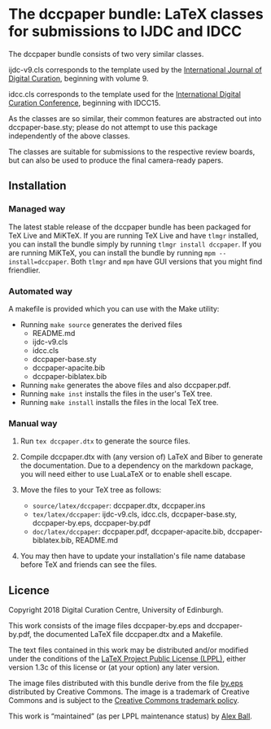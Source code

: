 # The dccpaper bundle: LaTeX classes for submissions to IJDC and IDCC

The dccpaper bundle consists of two very similar classes.

ijdc-v9.cls corresponds to the template used by the
[International Journal of Digital Curation], beginning with volume 9.

idcc.cls corresponds to the template used for the
[International Digital Curation Conference], beginning with IDCC15.

As the classes are so similar, their common features are abstracted out
into dccpaper-base.sty; please do not attempt to use this package
independently of the above classes.

The classes are suitable for submissions to the respective review
boards, but can also be used to produce the final camera-ready papers.

[International Journal of Digital Curation]: http://www.ijdc.net/index.php/ijdc
[International Digital Curation Conference]: http://www.dcc.ac.uk/events/international-digital-curation-conference-idcc

## Installation

### Managed way

The latest stable release of the dccpaper bundle has been packaged for
TeX Live and MiKTeX. If you are running TeX Live and have `tlmgr`
installed, you can install the bundle simply by running
`tlmgr install dccpaper`. If you are running MiKTeX, you can install the
bundle by running `mpm --install=dccpaper`. Both `tlmgr` and `mpm` have
GUI versions that you might find friendlier.

### Automated way

A makefile is provided which you can use with the Make utility:

  * Running `make source` generates the derived files
      - README.md
      - ijdc-v9.cls
      - idcc.cls
      - dccpaper-base.sty
      - dccpaper-apacite.bib
      - dccpaper-biblatex.bib
  * Running `make` generates the above files and also dccpaper.pdf.
  * Running `make inst` installs the files in the user's TeX tree.
  * Running `make install` installs the files in the local TeX tree.

### Manual way

 1. Run `tex dccpaper.dtx` to generate the source files.
 2. Compile dccpaper.dtx with (any version of) LaTeX and Biber to generate the
    documentation. Due to a dependency on the markdown package, you will need
    either to use LuaLaTeX or to enable shell escape.
 3. Move the files to your TeX tree as follows:
      - `source/latex/dccpaper`:
        dccpaper.dtx,
        dccpaper.ins
      - `tex/latex/dccpaper`:
        ijdc-v9.cls,
        idcc.cls,
        dccpaper-base.sty,
        dccpaper-by.eps,
        dccpaper-by.pdf
      - `doc/latex/dccpaper`:
        dccpaper.pdf,
        dccpaper-apacite.bib,
        dccpaper-biblatex.bib,
        README.md

 4. You may then have to update your installation's file name database
    before TeX and friends can see the files.

## Licence

Copyright 2018 Digital Curation Centre, University of Edinburgh.

This work consists of the image files dccpaper-by.eps and
dccpaper-by.pdf, the documented LaTeX file dccpaper.dtx and a Makefile.

The text files contained in this work may be distributed and/or modified
under the conditions of the [LaTeX Project Public License (LPPL)][lppl],
either version 1.3c of this license or (at your option) any later
version.

The image files distributed with this bundle derive from the file
[by.eps] distributed by Creative Commons. The image is a trademark of
Creative Commons and is subject to the [Creative Commons trademark policy][cctp].

This work is “maintained” (as per LPPL maintenance status) by [Alex Ball][me].

[lppl]: http://www.latex-project.org/lppl.txt "LaTeX Project Public License (LPPL)"
[by.eps]: http://mirrors.creativecommons.org/presskit/buttons/88x31/eps/by.eps "CC BY licence badge"
[cctp]: http://creativecommons.org/policies "Creative Commons trademark policy"
[me]: http://alexball.me.uk/ "Alex Ball"
